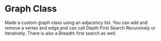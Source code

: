 # Graph Class

Made a custom graph class using an adjacency list. You can add and remove a vertex and edge,and can call Depth First Search Recursively or Iteratively. There is also a Breadth first search as well. 
